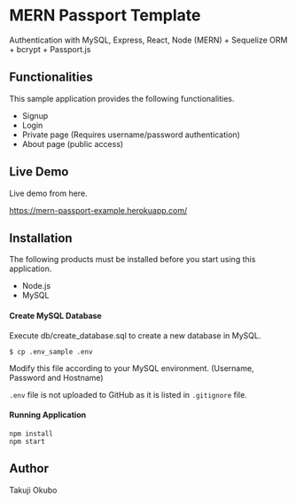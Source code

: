 # MERN Passport Template 

Authentication with MySQL, Express, React, Node (MERN) + Sequelize ORM + bcrypt + Passport.js 

## Functionalities
This sample application provides the following functionalities. 

* Signup
* Login
* Private page (Requires username/password authentication)
* About page (public access)

## Live Demo 
Live demo from here. 

https://mern-passport-example.herokuapp.com/

## Installation
The following  products must be installed before you start using this application. 
* Node.js 
* MySQL 

#### Create MySQL Database 
Execute db/create_database.sql to create a new database in MySQL.

```
$ cp .env_sample .env
```
Modify this file according to your MySQL environment. (Username, Password and Hostname)

`.env` file is not uploaded to GitHub as it is listed in `.gitignore` file.

#### Running Application 

```
npm install 
npm start 
```
  
## Author
Takuji Okubo
